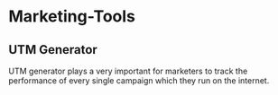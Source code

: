 # Marketing-Tools
## UTM Generator
UTM generator plays a very important for marketers to track the performance of every single campaign which they run on the internet.
